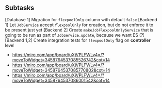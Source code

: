 ## Subtasks
[Database 1] Migration for `flexpoolOnly` column with default `false`
[Backend 1] Let `JobService` accept `flexpoolOnly` for creation, but do not enforce it to be present just yet
[Backend 2] Create `makeJobFlexpoolOnlyService` that is going to be run as part of `JobService.update`, because we want ES (?)
[Backend 1,2] Create integration tests for `flexpoolOnly` flag on **controller** level
- https://miro.com/app/board/uXjVPLFWLv4=/?moveToWidget=3458764537085526742&cot=14
- https://miro.com/app/board/uXjVPLFWLv4=/?moveToWidget=3458764537085770802&cot=14
- https://miro.com/app/board/uXjVPLFWLv4=/?moveToWidget=3458764537086001542&cot=14